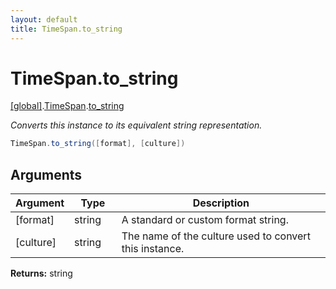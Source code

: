 ```yaml
---
layout: default
title: TimeSpan.to_string
---
```


# TimeSpan.to_string

[\[global\]]({{site.baseurl}}/docs/).[TimeSpan]({{site.baseurl}}/docs/TimeSpan/).[to_string]({{site.baseurl}}/docs/TimeSpan/to_string/)

_Converts this instance to its equivalent string representation._

```cs
TimeSpan.to_string([format], [culture])
```

## Arguments

<table>
  <col width="15%">
  <col width="15%">
  <thead>
    <tr>
      <th>Argument</th>
      <th>Type</th>
      <th>Description</th>
    </tr>
  </thead>
  <tbody>
    <tr>
      <td>[format]</td>
      <td>string</td>
      <td>A standard or custom format string.</td>
    </tr>
    <tr>
      <td>[culture]</td>
      <td>string</td>
      <td>The name of the culture used to convert this instance.</td>
    </tr>
  </tbody>
</table>

**Returns:** string
